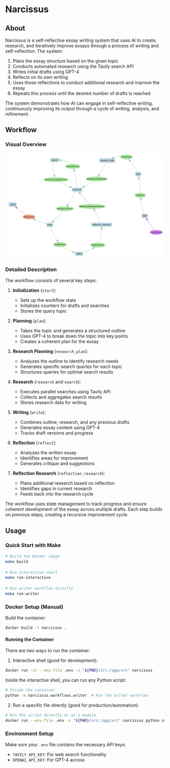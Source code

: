 # Narcissus

## About

Narcissus is a self-reflective essay writing system that uses AI to create, research, and iteratively improve essays through a process of writing and self-reflection. The system:

1. Plans the essay structure based on the given topic
2. Conducts automated research using the Tavily search API
3. Writes initial drafts using GPT-4
4. Reflects on its own writing
5. Uses those reflections to conduct additional research and improve the essay
6. Repeats this process until the desired number of drafts is reached

The system demonstrates how AI can engage in self-reflective writing, continuously improving its output through a cycle of writing, analysis, and refinement.

## Workflow

### Visual Overview

![Workflow Diagram](docs/workflow.png)

### Detailed Description

The workflow consists of several key steps:

1. **Initialization** (`start`):
   - Sets up the workflow state
   - Initializes counters for drafts and searches
   - Stores the query topic

2. **Planning** (`plan`):
   - Takes the topic and generates a structured outline
   - Uses GPT-4 to break down the topic into key points
   - Creates a coherent plan for the essay

3. **Research Planning** (`research_plan`):
   - Analyzes the outline to identify research needs
   - Generates specific search queries for each topic
   - Structures queries for optimal search results

4. **Research** (`research` and `search`):
   - Executes parallel searches using Tavily API
   - Collects and aggregates search results
   - Stores research data for writing

5. **Writing** (`write`):
   - Combines outline, research, and any previous drafts
   - Generates essay content using GPT-4
   - Tracks draft versions and progress

6. **Reflection** (`reflect`):
   - Analyzes the written essay
   - Identifies areas for improvement
   - Generates critique and suggestions

7. **Reflection Research** (`reflection_research`):
   - Plans additional research based on reflection
   - Identifies gaps in current research
   - Feeds back into the research cycle

The workflow uses state management to track progress and ensure coherent development of the essay across multiple drafts. Each step builds on previous steps, creating a recursive improvement cycle.

## Usage

### Quick Start with Make

```bash
# Build the Docker image
make build

# Run interactive shell
make run-interactive

# Run writer workflow directly
make run-writer
```

### Docker Setup (Manual)

Build the container:
```bash
docker build -t narcissus .
```

#### Running the Container

There are two ways to run the container:

1. Interactive shell (good for development):
```bash
docker run -it --env-file .env -v "${PWD}/src:/app/src" narcissus
```

Inside the interactive shell, you can run any Python script:
```bash
# Inside the container
python -m narcissus.workflows.writer  # Run the writer workflow
```

2. Run a specific file directly (good for production/automation):
```bash
# Run the script directly or as a module
docker run --env-file .env -v "${PWD}/src:/app/src" narcissus python src/narcissus/workflows/writer.py
```

### Environment Setup

Make sure your `.env` file contains the necessary API keys:
- `TAVILY_API_KEY`: For web search functionality
- `OPENAI_API_KEY`: For GPT-4 access